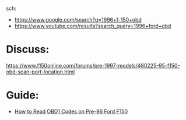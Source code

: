 sch:
- https://www.google.com/search?q=1996+f-150+obd
- https://www.youtube.com/results?search_query=1996+ford+obd

# Discuss:
https://www.f150online.com/forums/pre-1997-models/480225-95-f150-obd-scan-port-location.html

# Guide:
- [How to Read OBD1 Codes on Pre-96 Ford F150](https://youtu.be/cVFpQkl0mnY)
